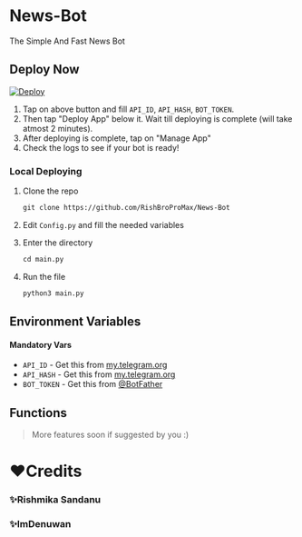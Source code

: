 # News-Bot
The Simple And Fast News Bot

## Deploy Now

[![Deploy](https://www.herokucdn.com/deploy/button.svg)](https://heroku.com/deploy?template=https://github.com/RishBropromax/News-Bot.git)

1. Tap on above button and fill `API_ID`, `API_HASH`, `BOT_TOKEN`.
2. Then tap "Deploy App" below it. Wait till deploying is complete (will take atmost 2 minutes).
3. After deploying is complete, tap on "Manage App"
4. Check the logs to see if your bot is ready!

### Local Deploying

1. Clone the repo
   ```markdown
   git clone https://github.com/RishBroProMax/News-Bot
   ```
2. Edit `Config.py` and fill the needed variables

3. Enter the directory
   ```markdown
   cd main.py
   ```
4. Run the file
   ```markdown
   python3 main.py
   ```

## Environment Variables

#### Mandatory Vars

- `API_ID` - Get this from [my.telegram.org](https://my.telegram.org/auth)
- `API_HASH` - Get this from [my.telegram.org](https://my.telegram.org/auth)
- `BOT_TOKEN` - Get this from [@BotFather](https://t.me/BotFather)

## Functions

> More features soon if suggested by you :)

# ❤️Credits

### ✨Rishmika Sandanu
### ✨ImDenuwan
